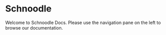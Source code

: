 # Schnoodle

Welcome to Schnoodle Docs. Please use the navigation pane on the left to browse our documentation.

